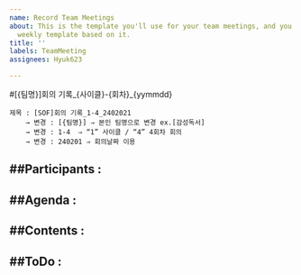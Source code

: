 ```yaml
---
name: Record Team Meetings
about: This is the template you'll use for your team meetings, and you'll build your
  weekly template based on it.
title: ''
labels: TeamMeeting
assignees: Hyuk623

---
```


#[{팀명}]회의 기록_{사이클}-{회차}_{yymmdd}
```
제목 : [SOF]회의 기록_1-4_2402021
    → 변경 : [{팀명}] ⇒ 본인 팀명으로 변경 ex.[감성독서]
    → 변경 : 1-4  ⇒ “1” 사이클 / “4” 4회차 회의
    → 변경 : 240201 ⇒ 회의날짜 이용
```

##Participants : 
-

##Agenda : 
-

##Contents : 
- 

##ToDo  :
-
